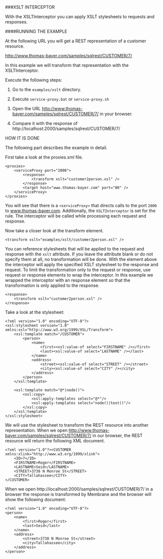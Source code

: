 ###XSLT INTERCEPTOR

With the XSLTInterceptor you can apply XSLT stylesheets to requests and responses.



####RUNNING THE EXAMPLE

At the following URL you will get a REST representation of a customer resource.


http://www.thomas-bayer.com/samples/sqlrest/CUSTOMER/7/ 


In this example we will transform that representation with the XSLTInterceptor. 


Execute the following steps:

1. Go to the `examples/xslt` directory.

2. Execute `service-proxy.bat` or `service-proxy.sh`

2. Open the URL http://www.thomas-bayer.com/samples/sqlrest/CUSTOMER/7/ in your browser.

3. Compare it with the response of http://localhost:2000/samples/sqlrest/CUSTOMER/7/



HOW IT IS DONE

The following part describes the example in detail.  

First take a look at the proxies.xml file.


```
<proxies>
	<serviceProxy port="2000">
		<response>
			<transform xslt="customer2person.xsl" />
		</response>		
		<target host="www.thomas-bayer.com" port="80" />
	</serviceProxy>
</proxies>
```


You will see that there is a `<serviceProxy>` that directs calls to the port `2000` to www.thomas-bayer.com. Additionally, the `XSLTInterceptor` is set for the rule. The interceptor will be called while processing each request and response.

Now take a closer look at the transform element.

```
<transform xslt="examples/xslt/customer2person.xsl" />
```

You can reference stylesheets that will be applied to the request and response with the `xslt` attribute. If you leave the attribute blank or do not specify them at all, no transformation will be done. With the element above the interceptor will apply the specified XSLT stylesheet to the response and request. To limit the transformation only to the request or response, use request or response elements to wrap the interceptor. In this example we wrapped the interceptor with an response element so that the transformation is only applied to the response. 

```
<response>
	<transform xslt="customer2person.xsl" />
</response>		
```

Take a look at the stylesheet:

```
<?xml version="1.0" encoding="UTF-8"?>
<xsl:stylesheet version="1.0" xmlns:xsl="http://www.w3.org/1999/XSL/Transform">
	<xsl:template match="/CUSTOMER">
		<person>
			<name>
				<first><xsl:value-of select="FIRSTNAME" /></first>
				<last><xsl:value-of select="LASTNAME" /></last>
			</name>
			<address>
				<street><xsl:value-of select="STREET" /></street>
				<city><xsl:value-of select="CITY" /></city>
			</address>
		</person>
	</xsl:template>
	
	<xsl:template match="@*|node()">
		<xsl:copy>
			<xsl:apply-templates select="@*"/>
			<xsl:apply-templates select="node()|text()"/>
		</xsl:copy>
	</xsl:template>	
</xsl:stylesheet>
```
We will use the stylesheet to transform the REST resource into another representation. When we open http://www.thomas-bayer.com/samples/sqlrest/CUSTOMER/7/ in our browser, the REST resource will return the following XML document. 

```
<?xml version="1.0"?><CUSTOMER xmlns:xlink="http://www.w3.org/1999/xlink">
    <ID>7</ID>
    <FIRSTNAME>Roger</FIRSTNAME>
    <LASTNAME>Seid</LASTNAME>
    <STREET>3738 N Monroe St</STREET>
    <CITY>Tallahassee</CITY>
</CUSTOMER>
```

When we open http://localhost:2000/samples/sqlrest/CUSTOMER/7/ in a browser the response is transformed by Membrane and the browser will show the following document:
```
<?xml version="1.0" encoding="UTF-8"?>
<person>
	<name>
		<first>Roger</first>
		<last>Seid</last>
	</name>
	<address>
		<street>3738 N Monroe St</street>
		<city>Tallahassee</city>
	</address>
</person>
```